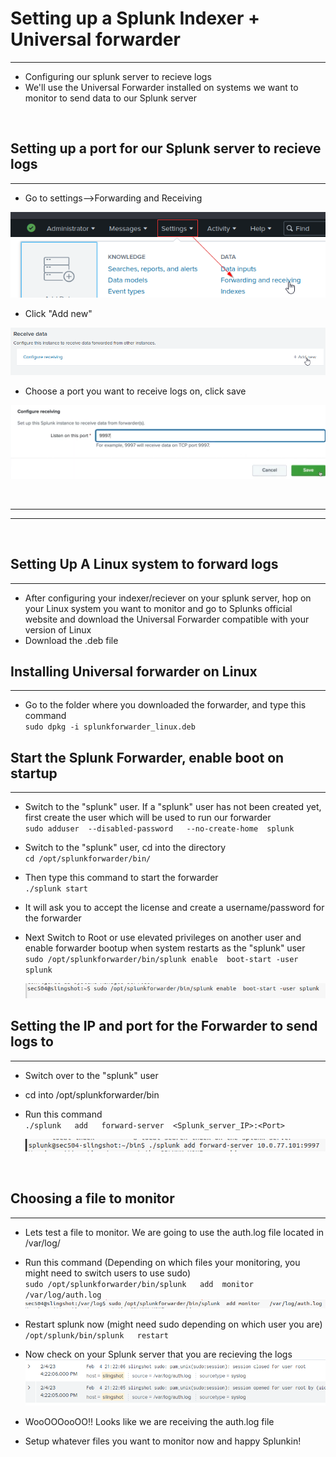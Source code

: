 # Setting up a Splunk Indexer + Universal forwarder
---
- Configuring our splunk server to recieve logs
- We'll use the Universal Forwarder installed on systems we want to monitor to send data to our Splunk server

<br>

## Setting up a port for our Splunk server to recieve logs
---
- Go to settings-->Forwarding and Receiving 

![Alt text](Images/settings.png)

- Click "Add new" 

![Alt text](Images/add_new.png)

- Choose a port you want to receive logs on, click save 

![Alt text](Images/port.png)

<br>

----------
-------
<br>

## Setting Up A Linux system to forward logs
---
- After configuring your indexer/reciever on your splunk server, hop on your Linux system you want to monitor and go to Splunks official website and download the Universal Forwarder compatible with your version of Linux
- Download the .deb file 

## Installing Universal forwarder on Linux
----------
- Go to the folder where you downloaded the forwarder, and type this command <br>
`sudo dpkg -i splunkforwarder_linux.deb`

## Start the Splunk Forwarder, enable boot on startup
----
- Switch to the "splunk" user. If a "splunk" user has not been created yet, first create the user which will be used to run our forwarder <br>
 `sudo adduser  --disabled-password   --no-create-home  splunk `

- Switch to the "splunk" user, cd into the directory <br>
`cd /opt/splunkforwarder/bin/`

- Then type this command to start the forwarder <br>
`./splunk start`

- It will ask you to accept the license and create a username/password for the forwarder

- Next Switch to Root or use elevated privileges on another user and enable forwarder bootup when system restarts as the "splunk" user <br>
`sudo /opt/splunkforwarder/bin/splunk enable  boot-start -user splunk`

    ![Alt text](Images/enable-boot_start.png)

## Setting the IP and port for the Forwarder to send logs to
----
- Switch over to the "splunk" user
- cd into /opt/splunkforwarder/bin
- Run this command <br>
`./splunk   add   forward-server  <Splunk_server_IP>:<Port>`

    ![Alt text](Images/Pointing_to_splunk_server.png)

<br>

## Choosing a file to monitor
---
- Lets test a file to monitor. We are going to use the auth.log file located in /var/log/
- Run this command (Depending on which files your monitoring, you might need to switch users to use sudo) <br>
`sudo /opt/splunkforwarder/bin/splunk   add  monitor   /var/log/auth.log`
    ![Alt text](Images/monitor_auth.png)
- Restart splunk now (might need sudo depending on which user you are) <br> 
    `/opt/splunk/bin/splunk   restart`    

- Now check on your Splunk server that you are recieving the logs
![Alt text](Images/splunk-logs.png)
- WooOOOooOO!! Looks like we are receiving the auth.log file
- Setup whatever files you want to monitor now and happy Splunkin!